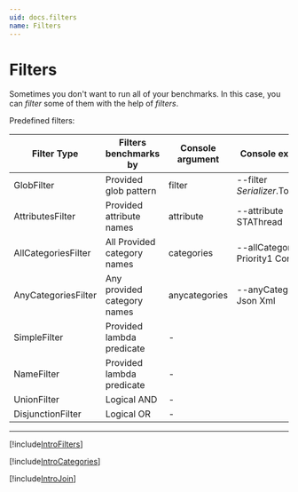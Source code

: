 ```yaml
---
uid: docs.filters
name: Filters
---
```


# Filters

Sometimes you don't want to run all of your benchmarks.
In this case, you can *filter* some of them with the help of *filters*.

Predefined filters:

| Filter Type         | Filters benchmarks by       | Console argument | Console example                  |
|---------------------|-----------------------------|------------------|----------------------------------|
| GlobFilter          | Provided glob pattern       | filter           | --filter *Serializer*.ToStream   |
| AttributesFilter    | Provided attribute names    | attribute        | --attribute STAThread            |
| AllCategoriesFilter | All Provided category names | categories       | --allCategories Priority1 CoreFX |
| AnyCategoriesFilter | Any provided category names | anycategories    | --anyCategories Json Xml         |
| SimpleFilter        | Provided lambda predicate   | -                |                                  |
| NameFilter          | Provided lambda predicate   | -                |                                  |
| UnionFilter         | Logical AND                 | -                |                                  |
| DisjunctionFilter   | Logical OR                  | -                |                                  |

---

[!include[IntroFilters](../samples/IntroFilters.md)]

[!include[IntroCategories](../samples/IntroCategories.md)]

[!include[IntroJoin](../samples/IntroJoin.md)]